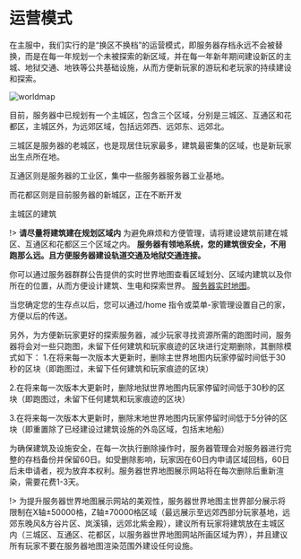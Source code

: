 # 运营模式

在主服中，我们实行的是“换区不换档”的运营模式，即服务器存档永远不会被替换，而是在每一年规划一个未被探索的新区域，并在每一年新年期间建设新区的主城、地狱交通、地铁等公共基础设施，从而方便新玩家的游玩和老玩家的持续建设和探索。

![worldmap](https://mgcimg-1251689388.cos.ap-shanghai.myqcloud.com/wiki/map.png) 

目前，服务器中已规划有一个主城区，包含三个区域，分别是三城区、互通区和花都区，主城区外，为远郊区域，包括远郊西、远郊东、远郊北。

三城区是服务器的老城区，也是现居住玩家最多，建筑最密集的区域，也是新玩家出生点所在地。

互通区则是服务器的工业区，集中一些服务器服务器工业基地。

而花都区则是目前服务器的新城区，正在不断开发

主城区的建筑

!> **请尽量将建筑建在规划区域内** 为避免麻烦和方便管理，请将建设建筑前建在城区、互通区和花都区三个区域之内。 **服务器有领地系统，您的建筑很安全，不用跑那么远。且方便服务器建设轨道交通及地狱交通连接。** 

你可以通过服务器群群公告提供的实时世界地图查看区域划分、区域内建筑以及你所在的位置，从而方便设计建筑、生电和探索世界。 [服务器实时地图](http://map.mangocraft.cn:2087/)。

当您确定您的生存点以后，您可以通过/home 指令或菜单-家管理设置自己的家，方便以后的传送。

另外，为方便新玩家更好的探索服务器，减少玩家寻找资源所需的跑图时间，服务器将会对一些只跑图，未留下任何建筑和玩家痕迹的区块进行定期删除，其删除模式如下：
1.在将来每一次版本大更新时，删除主世界地图内玩家停留时间低于30秒的区块（即跑图过，未留下任何建筑和玩家痕迹的区块）

2.在将来每一次版本大更新时，删除地狱世界地图内玩家停留时间低于30秒的区块（即跑图过，未留下任何建筑和玩家痕迹的区块）

3.在将来每一次版本大更新时，删除末地世界地图内玩家停留时间低于5分钟的区块（即重置除了已经建设过建筑设施的外岛区域，包括末地船）

为确保建筑及设施安全，在每一次执行删除操作时，服务器管理会对服务器进行完整的存档备份并保留60日。如受删除影响，玩家因在60日内申请区域回档，60日后未申请者，视为放弃本权利。服务器世界地图展示网站将在每次删除后重新渲染，需要花费1-3天。

!> 为提升服务器世界地图展示网站的美观性，服务器世界地图主世界部分展示将限制在X轴±50000格，Z轴±70000格区域（最远展示至远郊西部分玩家基地，远郊东晚风&方谷片区、岚溪镇，远郊北紫金殿），建议所有玩家将建筑放在主城区内（三城区、互通区、花都区，以服务器世界地图网站所画区域为界），并且建议所有玩家不要在服务器地图渲染范围外建设任何设施。

